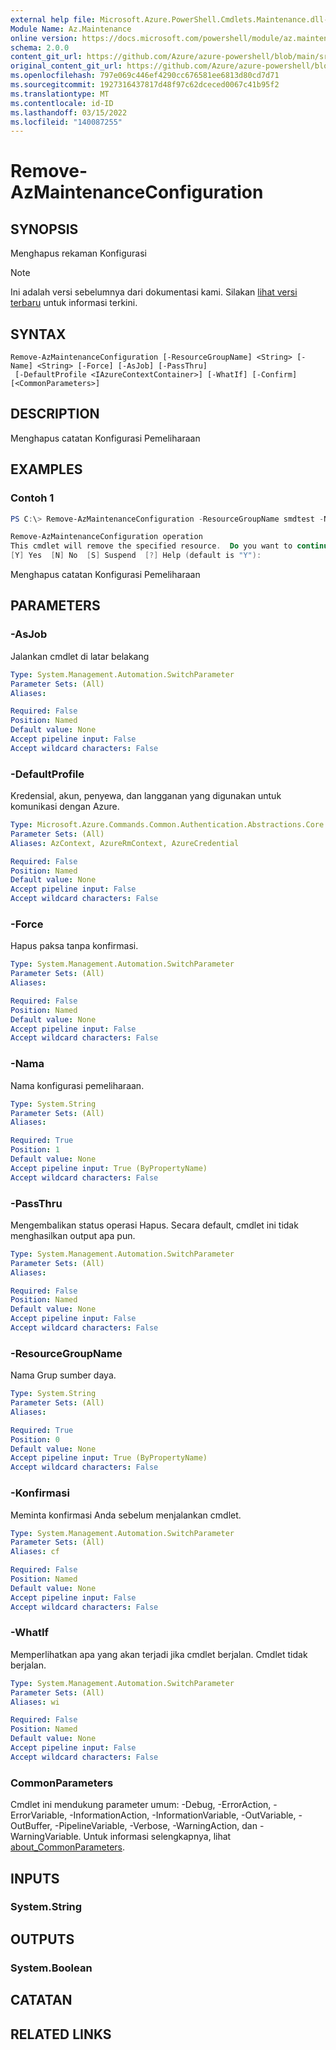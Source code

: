 ```yaml
---
external help file: Microsoft.Azure.PowerShell.Cmdlets.Maintenance.dll-Help.xml
Module Name: Az.Maintenance
online version: https://docs.microsoft.com/powershell/module/az.maintenance/remove-azmaintenanceconfiguration
schema: 2.0.0
content_git_url: https://github.com/Azure/azure-powershell/blob/main/src/Maintenance/Maintenance/help/Remove-AzMaintenanceConfiguration.md
original_content_git_url: https://github.com/Azure/azure-powershell/blob/main/src/Maintenance/Maintenance/help/Remove-AzMaintenanceConfiguration.md
ms.openlocfilehash: 797e069c446ef4290cc676581ee6813d80cd7d71
ms.sourcegitcommit: 1927316437817d48f97c62dceced0067c41b95f2
ms.translationtype: MT
ms.contentlocale: id-ID
ms.lasthandoff: 03/15/2022
ms.locfileid: "140087255"
---
```

# Remove-AzMaintenanceConfiguration

## SYNOPSIS
Menghapus rekaman Konfigurasi

> [!NOTE]
>Ini adalah versi sebelumnya dari dokumentasi kami. Silakan [lihat versi terbaru](/powershell/module/az.maintenance/remove-azmaintenanceconfiguration) untuk informasi terkini.

## SYNTAX

```
Remove-AzMaintenanceConfiguration [-ResourceGroupName] <String> [-Name] <String> [-Force] [-AsJob] [-PassThru]
 [-DefaultProfile <IAzureContextContainer>] [-WhatIf] [-Confirm] [<CommonParameters>]
```

## DESCRIPTION
Menghapus catatan Konfigurasi Pemeliharaan

## EXAMPLES

### Contoh 1
```powershell
PS C:\> Remove-AzMaintenanceConfiguration -ResourceGroupName smdtest -Name workervmscentralus

Remove-AzMaintenanceConfiguration operation
This cmdlet will remove the specified resource.  Do you want to continue?
[Y] Yes  [N] No  [S] Suspend  [?] Help (default is "Y"):
```

Menghapus catatan Konfigurasi Pemeliharaan

## PARAMETERS

### -AsJob
Jalankan cmdlet di latar belakang

```yaml
Type: System.Management.Automation.SwitchParameter
Parameter Sets: (All)
Aliases:

Required: False
Position: Named
Default value: None
Accept pipeline input: False
Accept wildcard characters: False
```

### -DefaultProfile
Kredensial, akun, penyewa, dan langganan yang digunakan untuk komunikasi dengan Azure.

```yaml
Type: Microsoft.Azure.Commands.Common.Authentication.Abstractions.Core.IAzureContextContainer
Parameter Sets: (All)
Aliases: AzContext, AzureRmContext, AzureCredential

Required: False
Position: Named
Default value: None
Accept pipeline input: False
Accept wildcard characters: False
```

### -Force
Hapus paksa tanpa konfirmasi.

```yaml
Type: System.Management.Automation.SwitchParameter
Parameter Sets: (All)
Aliases:

Required: False
Position: Named
Default value: None
Accept pipeline input: False
Accept wildcard characters: False
```

### -Nama
Nama konfigurasi pemeliharaan.

```yaml
Type: System.String
Parameter Sets: (All)
Aliases:

Required: True
Position: 1
Default value: None
Accept pipeline input: True (ByPropertyName)
Accept wildcard characters: False
```

### -PassThru
Mengembalikan status operasi Hapus. Secara default, cmdlet ini tidak menghasilkan output apa pun.

```yaml
Type: System.Management.Automation.SwitchParameter
Parameter Sets: (All)
Aliases:

Required: False
Position: Named
Default value: None
Accept pipeline input: False
Accept wildcard characters: False
```

### -ResourceGroupName
Nama Grup sumber daya.

```yaml
Type: System.String
Parameter Sets: (All)
Aliases:

Required: True
Position: 0
Default value: None
Accept pipeline input: True (ByPropertyName)
Accept wildcard characters: False
```

### -Konfirmasi
Meminta konfirmasi Anda sebelum menjalankan cmdlet.

```yaml
Type: System.Management.Automation.SwitchParameter
Parameter Sets: (All)
Aliases: cf

Required: False
Position: Named
Default value: None
Accept pipeline input: False
Accept wildcard characters: False
```

### -WhatIf
Memperlihatkan apa yang akan terjadi jika cmdlet berjalan.
Cmdlet tidak berjalan.

```yaml
Type: System.Management.Automation.SwitchParameter
Parameter Sets: (All)
Aliases: wi

Required: False
Position: Named
Default value: None
Accept pipeline input: False
Accept wildcard characters: False
```

### CommonParameters
Cmdlet ini mendukung parameter umum: -Debug, -ErrorAction, -ErrorVariable, -InformationAction, -InformationVariable, -OutVariable, -OutBuffer, -PipelineVariable, -Verbose, -WarningAction, dan -WarningVariable. Untuk informasi selengkapnya, lihat [about_CommonParameters](http://go.microsoft.com/fwlink/?LinkID=113216).

## INPUTS

### System.String

## OUTPUTS

### System.Boolean

## CATATAN

## RELATED LINKS
